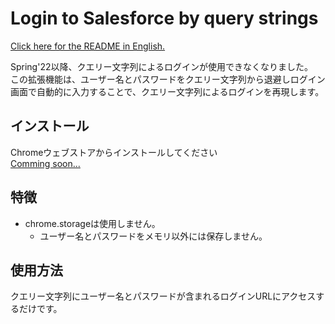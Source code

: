 # Login to Salesforce by query strings

[Click here for the README in English.](#)

Spring'22以降、クエリー文字列によるログインが使用できなくなりました。  
この拡張機能は、ユーザー名とパスワードをクエリー文字列から退避しログイン画面で自動的に入力することで、クエリー文字列によるログインを再現します。

## インストール

Chromeウェブストアからインストールしてください  
[Comming soon...](#)

## 特徴

-   chrome.storageは使用しません。
    -   ユーザー名とパスワードをメモリ以外には保存しません。

## 使用方法

クエリー文字列にユーザー名とパスワードが含まれるログインURLにアクセスするだけです。
